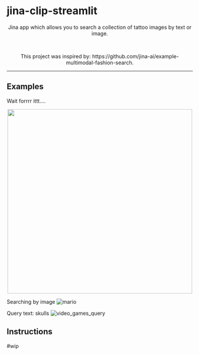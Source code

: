 # jina-clip-streamlit

<div>
    <p align="center">
        Jina app which allows you to search a collection of tattoo images by text or image.
    </p>
    <br>
    <p align="center">
        This project was inspired by: 
        https://github.com/jina-ai/example-multimodal-fashion-search.
    </p>
</div>

----
## Examples
Wait forrrr ittt....
<p align="center">
  <a href=docs/usage/workstitle.jpg>
    <img src="docs/usage/workstitle.jpg" width="500">
  </a>
</p>

Searching by image
![mario](docs/usage/usage_image_mario.jpg)

Query text: skulls
![video_games_query](docs/usage/usage_skulls.jpg)

## Instructions
#wip